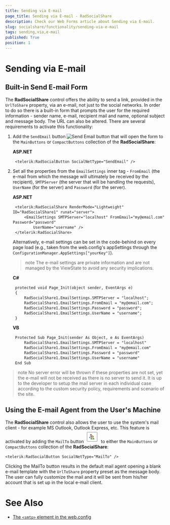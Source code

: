 ```yaml
---
title: Sending via E-mail
page_title: Sending via E-mail - RadSocialShare
description: Check our Web Forms article about Sending via E-mail.
slug: socialshare/functionality/sending-via-e-mail
tags: sending,via,e-mail
published: True
position: 1
---
```


# Sending via E-mail



## Built-in Send E-mail Form

The **RadSocialShare** control offers the ability to send a link, provided in the `UrlToShare` property, via an e-mail, not just to the social networks. In order to do so there is a built-in form that prompts the user for the required information - sender name, e-mail, recipient mail and name, optional subject and message body. The URL can also be altered. There are several requirements to activate this functionality:

1. Add the `SendEmail` button ![Send Email button](images/send_e-mail_button.png) that will open the form to the `MainButtons` or `CompactButtons` collection of the **RadSocialShare**:

	**ASP.NET**

	    <telerik:RadSocialButton SocialNetType="SendEmail" />



1. Set all the properties from the `EmailSettings` inner tag - `FromEmail` (the e-mail from which the message will ultimately be received by the recipient), `SMTPServer` (the server that will be handling the requests), `UserName` (for the server) and `Password` (for the server). 

	**ASP.NET**

	    <telerik:RadSocialShare RenderMode="Lightweight" ID="RadSocialShare1" runat="server">
	        <EmailSettings SMTPServer="localhost" FromEmail="my@email.com" Password="password"
	            UserName="username" />
	    </telerik:RadSocialShare>

	Alternatively, e-mail settings can be set in the code-behind on every page load (e.g., taken from the web.config's appSettings through the `ConfigurationManager.AppSettings["yourKey"]`). 

	>note The e-mail settings are private information and are not managed by the ViewState to avoid any security implications.

	**C#**
	
		protected void Page_Init(object sender, EventArgs e)
		{
			RadSocialShare1.EmailSettings.SMTPServer = "localhost";
			RadSocialShare1.EmailSettings.FromEmail = "my@email.com";
			RadSocialShare1.EmailSettings.Password = "password";
			RadSocialShare1.EmailSettings.UserName = "username";
		}
		

	**VB**
	
		Protected Sub Page_Init(sender As Object, e As EventArgs)
			RadSocialShare1.EmailSettings.SMTPServer = "localhost"
			RadSocialShare1.EmailSettings.FromEmail = "my@email.com"
			RadSocialShare1.EmailSettings.Password = "password"
			RadSocialShare1.EmailSettings.UserName = "username"
		End Sub

>note No server error will be thrown if these properties are not set, yet the e-mail will not be received as there is no server to send it. It is up to the developer to setup the mail server in each individual case according to the custom security policy, requirements and scenario of the site.


## Using the E-mail Agent from the User's Machine

The **RadSocialShare** control also allows the user to use the system's mail client - for example MS Outlook, Outlook Express, etc. This feature is activated by adding the `MailTo` button ![MailTo button](images/mail_to_button.png) to either the `MainButtons` or `CompactButtons` collection of the **RadSocialShare**:

````ASP.NET
<telerik:RadSocialButton SocialNetType="MailTo" />
````



Clicking the MailTo button results in the default mail agent opening a blank e-mail template with the `UrlToShare` property preset as the message body. The user can fully customize the mail and it will be sent from his/her account that is set up in the local e-mail client.

# See Also

 * [The `<smtp>` element in the web.config](https://msdn.microsoft.com/en-us/library/ms164240.aspx)
